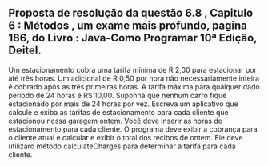 ## Proposta de resolução da questão 6.8 , Capitulo 6 : Métodos , um exame mais profundo, pagina 186, do Livro : Java-Como Programar 10ª Edição, Deitel.





Um estacionamento cobra uma tarifa mínima de R 2,00 para estacionar por até três horas. Um adicional
de R  0,50 por hora não necessariamente inteira é cobrado após as três primeiras horas. A tarifa máxima para qualquer dado período de 24 horas é R$ 10,00. Suponha que nenhum carro fique estacionado por mais de 24 horas por vez. Escreva um aplicativo que calcule e exiba as tarifas de estacionamento para cada cliente que estacionou nessa garagem ontem. Você deve inserir as horas de estacionamento para cada cliente. O programa deve exibir a cobrança para o cliente atual e calcular e exibir o total dos recibos de ontem. Ele deve utilizaro método calculateCharges para determinar a tarifa para cada cliente.



